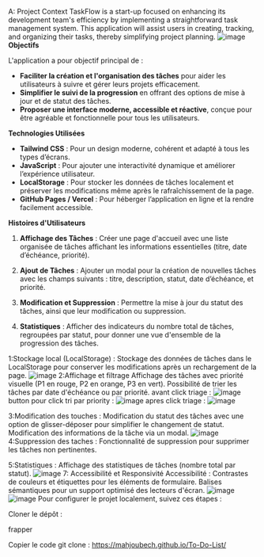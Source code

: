 A: Project Context TaskFlow is a start-up focused on enhancing its development team's efficiency by implementing a straightforward task management system. This application will assist users in creating, tracking, and organizing their tasks, thereby simplifying project planning.
![image](https://github.com/user-attachments/assets/843b15b7-abe2-4074-8a22-033ef7bd9187)
**Objectifs**

L'application a pour objectif principal de :

- **Faciliter la création et l'organisation des tâches** pour aider les utilisateurs à suivre et gérer leurs projets efficacement.
- **Simplifier le suivi de la progression** en offrant des options de mise à jour et de statut des tâches.
- **Proposer une interface moderne, accessible et réactive**, conçue pour être agréable et fonctionnelle pour tous les utilisateurs.

**Technologies Utilisées**

- **Tailwind CSS** : Pour un design moderne, cohérent et adapté à tous les types d’écrans.
- **JavaScript** : Pour ajouter une interactivité dynamique et améliorer l’expérience utilisateur.
- **LocalStorage** : Pour stocker les données de tâches localement et préserver les modifications même après le rafraîchissement de la page.
- **GitHub Pages / Vercel** : Pour héberger l’application en ligne et la rendre facilement accessible.

**Histoires d'Utilisateurs**

1. **Affichage des Tâches** : Créer une page d'accueil avec une liste organisée de tâches affichant les informations essentielles (titre, date d’échéance, priorité).

2. **Ajout de Tâches** : Ajouter un modal pour la création de nouvelles tâches avec les champs suivants : titre, description, statut, date d’échéance, et priorité.

3. **Modification et Suppression** : Permettre la mise à jour du statut des tâches, ainsi que leur modification ou suppression.

4. **Statistiques** : Afficher des indicateurs du nombre total de tâches, regroupées par statut, pour donner une vue d'ensemble de la progression des tâches.

   
1:Stockage local (LocalStorage) : Stockage des données de tâches dans le LocalStorage pour conserver les modifications après un rechargement de la page.
![image](https://github.com/user-attachments/assets/b934b06b-51af-49cf-95e5-e8582f2e9514)
2:Affichage et filtrage Affichage des tâches avec priorité visuelle (P1 en rouge, P2 en orange, P3 en vert). Possibilité de trier les tâches par date d'échéance ou par priorité.
avant click triage :
![image](https://github.com/user-attachments/assets/2ac3b4fe-db5f-4e97-9fe0-08d2b97e3c98)
button pour click tri par priority :
![image](https://github.com/user-attachments/assets/7968cb03-f0ad-4b9a-b455-627a14e63996)
apres click triage :
![image](https://github.com/user-attachments/assets/fec265cd-e1b1-460a-8ff2-85d7d3c27415)

3:Modification des touches : Modification du statut des tâches avec une option de glisser-déposer pour simplifier le changement de statut. Modification des informations de la tâche via un modal.
![image](https://github.com/user-attachments/assets/eefb9a5f-1bd3-4c7e-baa3-c2d9ad8d6798)
4:Suppression des taches : Fonctionnalité de suppression pour supprimer les tâches non pertinentes.

5:Statistiques : Affichage des statistiques de tâches (nombre total par statut).
![image](https://github.com/user-attachments/assets/d36f9552-f74e-40ac-9929-4954b7b588aa)
7: Accessibilité et Responsivité Accessibilité : Contrastes de couleurs et étiquettes pour les éléments de formulaire. Balises sémantiques pour un support optimisé des lecteurs d'écran.
![image](https://github.com/user-attachments/assets/3f4fc69a-bd07-4b7e-8483-6dc79772831b)
![image](https://github.com/user-attachments/assets/44f46854-5d50-4da9-b1b1-3ee476ed781c)
Pour configurer le projet localement, suivez ces étapes :

Cloner le dépôt :

frapper

Copier le code git clone : https://mahjoubech.github.io/To-Do-List/ 

